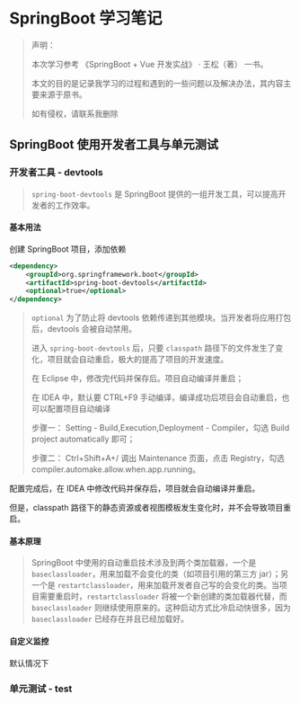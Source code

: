 # SpringBoot 学习笔记

> 声明：
> 
> 本次学习参考 《SpringBoot + Vue 开发实战》 · 王松（著） 一书。
> 
> 本文的目的是记录我学习的过程和遇到的一些问题以及解决办法，其内容主要来源于原书。
> 
> 如有侵权，请联系我删除

## SpringBoot 使用开发者工具与单元测试

### 开发者工具 - devtools

> `spring-boot-devtools` 是 SpringBoot 提供的一组开发工具，可以提高开发者的工作效率。

#### 基本用法

创建 SpringBoot 项目，添加依赖

```xml
<dependency>
    <groupId>org.springframework.boot</groupId>
    <artifactId>spring-boot-devtools</artifactId>
    <optional>true</optional>
</dependency>
```

> `optional` 为了防止将 devtools 依赖传递到其他模块。当开发者将应用打包后，devtools 会被自动禁用。
> 
> 进入 `spring-boot-devtools` 后，只要 `classpath` 路径下的文件发生了变化，项目就会自动重启，极大的提高了项目的开发速度。
> 
> 在 Eclipse 中，修改完代码并保存后。项目自动编译并重启；
> 
> 在 IDEA 中，默认要 CTRL+F9 手动编译，编译成功后项目会自动重启，也可以配置项目自动编译
> 
> 步骤一： Setting - Build,Execution,Deployment - Compiler，勾选 Build project automatically 即可；
> 
> 步骤二： Ctrl+Shift+A+/ 调出 Maintenance 页面，点击 Registry，勾选 compiler.automake.allow.when.app.running。

配置完成后，在 IDEA 中修改代码并保存后，项目就会自动编译并重启。

但是，classpath 路径下的静态资源或者视图模板发生变化时，并不会导致项目重启。

	
#### 基本原理

> SpringBoot 中使用的自动重启技术涉及到两个类加载器，一个是 `baseclassloader`，用来加载不会变化的类（如项目引用的第三方 jar）；另一个是 `restartclassloader`，用来加载开发者自己写的会变化的类。当项目需要重启时，`restartclassloader` 将被一个新创建的类加载器代替，而 `baseclassloader` 则继续使用原来的。这种启动方式比冷启动快很多，因为 `baseclassloader` 已经存在并且已经加载好。

#### 自定义监控

默认情况下

### 单元测试 - test
